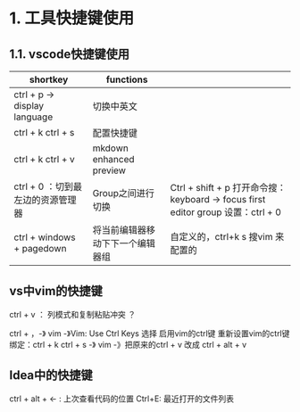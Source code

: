 # 1. 工具快捷键使用

## 1.1. vscode快捷键使用



|shortkey|functions||
|--------|--------|--------|
|ctrl + p -> display language| 切换中英文||
|ctrl + k ctrl + s| 配置快捷键||
|ctrl + k ctrl + v| mkdown enhanced preview||
|ctrl + 0 ：切到最左边的资源管理器| Group之间进行切换 |Ctrl + shift + p 打开命令搜： keyboard -> focus first editor group 设置：ctrl + 0|
|ctrl +  windows + pagedown | 将当前编辑器移动下下一个编辑器组 | 自定义的，ctrl+k s 搜vim 来配置的|


## vs中vim的快捷键
ctrl + v  ： 列模式和复制粘贴冲突 ？


ctrl + ，-》 vim -》Vim: Use Ctrl Keys 选择 启用vim的ctrl键
重新设置vim的ctrl键绑定：ctrl + k ctrl + s  -》 vim -》把原来的ctrl + v 改成 ctrl + alt + v


## Idea中的快捷键

ctrl + alt + <-  :  上次查看代码的位置
Ctrl+E: 最近打开的文件列表




